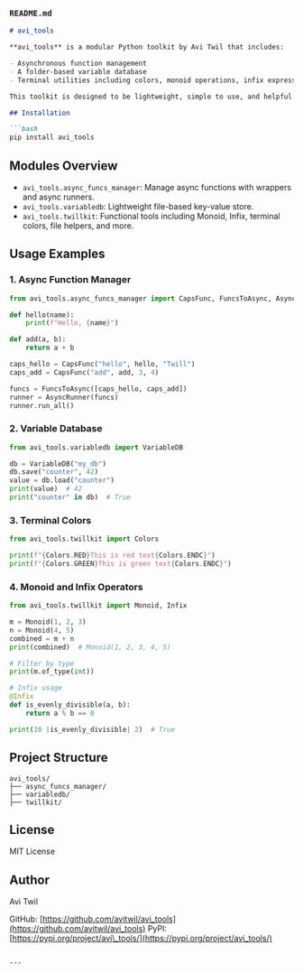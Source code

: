 
### `README.md`

````markdown
# avi_tools

**avi_tools** is a modular Python toolkit by Avi Twil that includes:

- Asynchronous function management
- A folder-based variable database
- Terminal utilities including colors, monoid operations, infix expressions, and file helpers

This toolkit is designed to be lightweight, simple to use, and helpful for scripting, automation, and educational purposes.

## Installation

```bash
pip install avi_tools
````

## Modules Overview

* `avi_tools.async_funcs_manager`: Manage async functions with wrappers and async runners.
* `avi_tools.variabledb`: Lightweight file-based key-value store.
* `avi_tools.twillkit`: Functional tools including Monoid, Infix, terminal colors, file helpers, and more.

## Usage Examples

### 1. Async Function Manager

```python
from avi_tools.async_funcs_manager import CapsFunc, FuncsToAsync, AsyncRunner

def hello(name):
    print(f"Hello, {name}")

def add(a, b):
    return a + b

caps_hello = CapsFunc("hello", hello, "Twill")
caps_add = CapsFunc("add", add, 3, 4)

funcs = FuncsToAsync([caps_hello, caps_add])
runner = AsyncRunner(funcs)
runner.run_all()
```

### 2. Variable Database

```python
from avi_tools.variabledb import VariableDB

db = VariableDB("my_db")
db.save("counter", 42)
value = db.load("counter")
print(value)  # 42
print("counter" in db)  # True
```

### 3. Terminal Colors

```python
from avi_tools.twillkit import Colors

print(f"{Colors.RED}This is red text{Colors.ENDC}")
print(f"{Colors.GREEN}This is green text{Colors.ENDC}")
```

### 4. Monoid and Infix Operators

```python
from avi_tools.twillkit import Monoid, Infix

m = Monoid(1, 2, 3)
n = Monoid(4, 5)
combined = m + n
print(combined)  # Monoid(1, 2, 3, 4, 5)

# Filter by type
print(m.of_type(int))

# Infix usage
@Infix
def is_evenly_divisible(a, b):
    return a % b == 0

print(10 |is_evenly_divisible| 2)  # True
```

## Project Structure

```
avi_tools/
├── async_funcs_manager/
├── variabledb/
├── twillkit/
```

## License

MIT License

## Author

Avi Twil

GitHub: [https://github.com/avitwil/avi_tools](https://github.com/avitwil/avi_tools)
PyPI: [https://pypi.org/project/avi\_tools/](https://pypi.org/project/avi_tools/)

```

---


